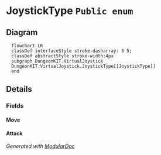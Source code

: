 # JoystickType `Public enum`

## Diagram
```mermaid
  flowchart LR
  classDef interfaceStyle stroke-dasharray: 5 5;
  classDef abstractStyle stroke-width:4px
  subgraph DungeonKIT.VirtualJoystick
  DungeonKIT.VirtualJoystick.JoystickType[[JoystickType]]
  end
```

## Details
### Fields
#### Move


#### Attack


*Generated with* [*ModularDoc*](https://github.com/hailstorm75/ModularDoc)
